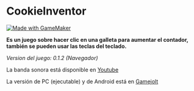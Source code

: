 # CookieInventor

[![Made with GameMaker](https://img.shields.io/badge/Made%20with-GameMaker_Studio_2-000000.svg?style=for-the-badge&logo=gamemaker)](https://www.yoyogames.com/gamemaker)

**Es un juego sobre hacer clic en una galleta para aumentar el contador, también se pueden usar las teclas del teclado.**

*Version del juego: 0.1.2 (Navegador)*

La banda sonora está disponible en [Youtube](https://youtube.com/playlist?list=PL0yXDD3_ncmDZ7MQGdm6XAXY6fZdoxtry&si=Erjj09oLKSvUk75s)

La versión de PC (ejecutable) y de Android está en [Gamejolt](https://gamejolt.com/games/cookieinventor/825626)
